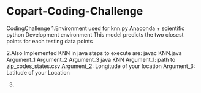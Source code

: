 # Copart-Coding-Challenge
CodingChallenge
1.Environment used for knn.py
Anaconda + scientific python Development environment
This model predicts the two closest points for each testing data points

2.Also Implemented KNN in java
steps to execute are:
javac KNN.java Argument_1 Argument_2 Argument_3
java KNN
Argument_1: path to zip_codes_states.csv
Argument_2: Longitude of your location
Argument_3: Latitude of your Location

3.
